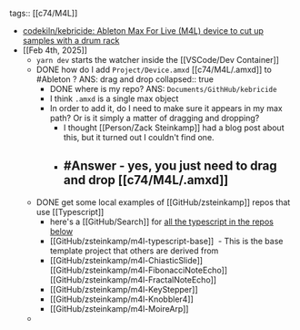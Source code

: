 tags:: [[c74/M4L]]

- [codekiln/kebricide: Ableton Max For Live (M4L) device to cut up samples with a drum rack](https://github.com/codekiln/kebricide)
- [[Feb 4th, 2025]]
	- `yarn dev` starts the watcher inside the [[VSCode/Dev Container]]
	- DONE how do I add `Project/Device.amxd` [[c74/M4L/.amxd]] to #Ableton ? ANS: drag and drop
	  collapsed:: true
		- DONE where is my repo? ANS: `Documents/GithHub/kebricide`
		- I think `.amxd` is a single max object
		- In order to add it, do I need to make sure it appears in my max path? Or is it simply a matter of dragging and dropping?
			- I thought [[Person/Zack Steinkamp]]  had a blog post about this, but it turned out I couldn't find one.
			- ## #Answer - yes, you just need to drag and drop [[c74/M4L/.amxd]]
	- DONE get some local examples of [[GitHub/zsteinkamp]] repos that use [[Typescript]]
		- here's a [[GitHub/Search]] for [all the typescript in the repos below](https://github.com/search?q=user%3Azsteinkamp+repo%3Azsteinkamp%2Fm4l-ChiasticSlide+OR+repo%3Azsteinkamp%2Fm4l-FibonacciNoteEcho+OR+repo%3Azsteinkamp%2Fm4l-FractalNoteEcho+OR+repo%3Azsteinkamp%2Fm4l-KeyStepper+OR+repo%3Azsteinkamp%2Fm4l-Knobbler4+OR+repo%3Azsteinkamp%2Fm4l-MoireArp+OR+repo%3Azsteinkamp%2Fm4l-typescript-base+path%3A*.ts&type=code)
		- [[GitHub/zsteinkamp/m4l-typescript-base]]  - This is the base template project that others are derived from
		- [[GitHub/zsteinkamp/m4l-ChiasticSlide]] 
		  [[GitHub/zsteinkamp/m4l-FibonacciNoteEcho]] 
		  [[GitHub/zsteinkamp/m4l-FractalNoteEcho]]
		- [[GitHub/zsteinkamp/m4l-KeyStepper]]
		- [[GitHub/zsteinkamp/m4l-Knobbler4]]
		- [[GitHub/zsteinkamp/m4l-MoireArp]]
	-